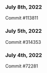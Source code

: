### July 8th, 2022

Commit #113811

### July 5th, 2022

Commit #314353


### July 4th, 2022

Commit #72281
